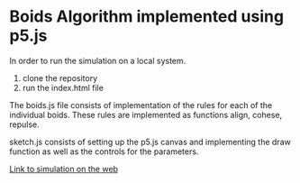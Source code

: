 # Boids Algorithm implemented using p5.js

In order to run the simulation on a local system.
1. clone the repository
2. run the index.html file

The boids.js file consists of implementation of the rules for each of the individual boids. These rules are implemented as functions align, cohese, repulse.

sketch.js consists of setting up the p5.js canvas and implementing the draw function as well as the controls for the parameters. 

[Link to simulation on the web](http://adityaanantharaman.github.io/boids)
